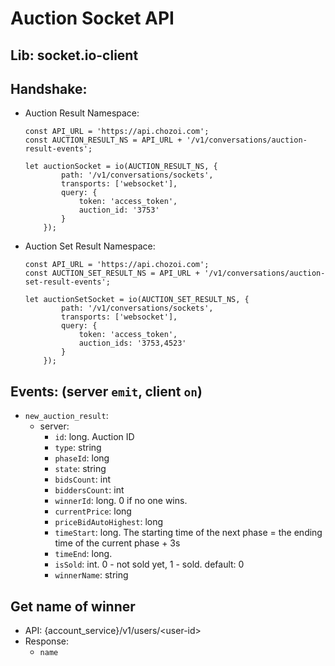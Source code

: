 # Auction Socket API

## Lib: socket.io-client
## Handshake:

- Auction Result Namespace:
    ```
    const API_URL = 'https://api.chozoi.com';
    const AUCTION_RESULT_NS = API_URL + '/v1/conversations/auction-result-events';

    let auctionSocket = io(AUCTION_RESULT_NS, {
            path: '/v1/conversations/sockets',
            transports: ['websocket'],
            query: {
                token: 'access_token',
                auction_id: '3753'
            }
        });
    ```

- Auction Set Result Namespace:
    ```
    const API_URL = 'https://api.chozoi.com';
    const AUCTION_SET_RESULT_NS = API_URL + '/v1/conversations/auction-set-result-events';

    let auctionSetSocket = io(AUCTION_SET_RESULT_NS, {
            path: '/v1/conversations/sockets',
            transports: ['websocket'],
            query: {
                token: 'access_token',
                auction_ids: '3753,4523'
            }
        });
    ```

## Events: (server ```emit```, client ```on```)

- ```new_auction_result```:
     - server:
          - ```id```: long. Auction ID
          - ```type```: string
          - ```phaseId```: long
          - ```state```: string
          - ```bidsCount```: int
          - ```biddersCount```: int
          - ```winnerId```: long. 0 if no one wins.
          - ```currentPrice```: long
          - ```priceBidAutoHighest```: long
          - ```timeStart```: long. The starting time of the next phase = the ending time of the current phase + 3s
          - ```timeEnd```: long.
          - ```isSold```: int. 0 - not sold yet, 1 - sold. default: 0
          - ```winnerName```: string

## Get name of winner
- API: {account_service}/v1/users/\<user-id>
- Response:
    - ```name```
